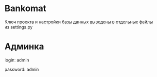 # Bankomat

Ключ проекта и настройки базы данных выведены в отдельные файлы из settings.py

# Админка
login: admin

password: admin
